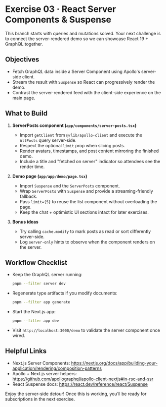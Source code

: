# Exercise 03 · React Server Components & Suspense

This branch starts with queries and mutations solved. Your next challenge is to connect the server-rendered demo so we can showcase React 19 + GraphQL together.

## Objectives

- Fetch GraphQL data inside a Server Component using Apollo's server-side client.
- Stream the result with `Suspense` so React can progressively render the demo.
- Contrast the server-rendered feed with the client-side experience on the main page.

## What to Build

1. **ServerPosts component (`app/components/server-posts.tsx`)**
   - Import `getClient` from `@/lib/apollo-client` and execute the `AllPosts` query server-side.
   - Respect the optional `limit` prop when slicing posts.
   - Render avatars, timestamps, and post content mirroring the finished demo.
   - Include a title and "fetched on server" indicator so attendees see the render time.

2. **Demo page (`app/app/demo/page.tsx`)**
   - Import `Suspense` and the `ServerPosts` component.
   - Wrap `ServerPosts` with `Suspense` and provide a streaming-friendly fallback.
   - Pass `limit={5}` to reuse the list component without overloading the page.
   - Keep the chat + optimistic UI sections intact for later exercises.

3. **Bonus ideas**
   - Try calling `cache.modify` to mark posts as read or sort differently server-side.
   - Log `server-only` hints to observe when the component renders on the server.

## Workflow Checklist

- Keep the GraphQL server running:

  ```sh
  pnpm --filter server dev
  ```

- Regenerate type artifacts if you modify documents:

  ```sh
  pnpm --filter app generate
  ```

- Start the Next.js app:

  ```sh
  pnpm --filter app dev
  ```

- Visit `http://localhost:3000/demo` to validate the server component once wired.

## Helpful Links

- Next.js Server Components: https://nextjs.org/docs/app/building-your-application/rendering/composition-patterns
- Apollo + Next.js server helpers: https://github.com/apollographql/apollo-client-nextjs#in-rsc-and-ssr
- React Suspense docs: https://react.dev/reference/react/Suspense

Enjoy the server-side detour! Once this is working, you’ll be ready for subscriptions in the next exercise.
